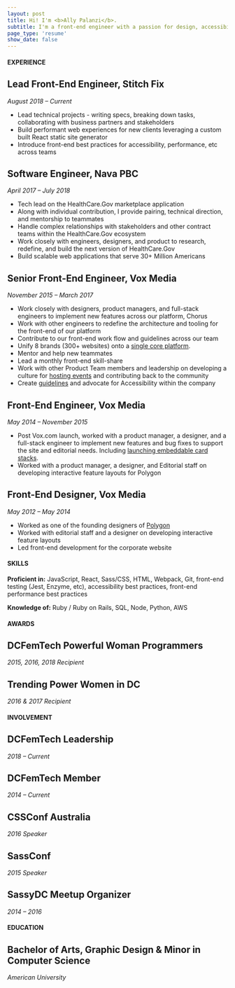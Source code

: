 ```yaml
---
layout: post
title: Hi! I'm <b>Ally Palanzi</b>.
subtitle: I'm a front-end engineer with a passion for design, accessibility, inclusion, and ice cream.
page_type: 'resume'
show_date: false
---
```


<div markdown="1">

#### EXPERIENCE

## Lead Front-End Engineer, Stitch Fix
*August 2018 – Current*

  - Lead technical projects - writing specs, breaking down tasks, collaborating with business partners and stakeholders
  - Build performant web experiences for new clients leveraging a custom built React static site generator
  - Introduce front-end best practices for accessibility, performance, etc across teams

## Software Engineer, Nava PBC
*April 2017 – July 2018*
  
  - Tech lead on the HealthCare.Gov marketplace application
  - Along with individual contribution, I provide pairing, technical direction, and mentorship to teammates
  - Handle complex relationships with stakeholders and other contract teams within the HealthCare.Gov ecosystem
  - Work closely with engineers, designers, and product to research, redefine, and build the next version of HealthCare.Gov
  - Build scalable web applications that serve 30+ Million Americans

## Senior Front-End Engineer, Vox Media
*November 2015 – March 2017*

  - Work closely with designers, product managers, and full-stack engineers to implement new features across our platform, Chorus
  - Work with other engineers to redefine the architecture and tooling for the front-end of our platform
  - Contribute to our front-end work flow and guidelines across our team
  - Unify 8 brands (300+ websites) onto a [single core platform](http://product.voxmedia.com/2016/2/23/11098476/curbed-on-chorus-the-start-of-a-new-era-at-vox-media).
  - Mentor and help new teammates
  - Lead a monthly front-end skill-share
  - Work with other Product Team members and leadership on developing a culture for [hosting events](http://product.voxmedia.com/events) and contributing back to the community
  - Create [guidelines](http://accessibility.voxmedia.com/) and advocate for Accessibility within the company

## Front-End Engineer, Vox Media
*May 2014 – November 2015*

  - Post Vox.com launch, worked with a product manager, a designer, and a full-stack engineer to implement new features and bug fixes to support the site and editorial needs. Including [launching embeddable card stacks](http://www.vox.com/2015/5/28/8677005/embeddable-card-stacks-launch).
  - Worked with a product manager, a designer, and Editorial staff on developing interactive feature layouts for Polygon

## Front-End Designer, Vox Media
*May 2012 – May 2014*

  - Worked as one of the founding designers of [Polygon](https://www.polygon.com/)
  - Worked with editorial staff and a designer on developing interactive feature layouts
  - Led front-end development for the corporate website

</div>
<div markdown="1">

#### SKILLS

**Proficient in:** JavaScript, React, Sass/CSS, HTML, Webpack, Git, front-end testing (Jest, Enzyme, etc), accessibility best practices, front-end performance best practices

**Knowledge of:** Ruby / Ruby on Rails, SQL, Node, Python, AWS
<p></p>

#### AWARDS

## DCFemTech Powerful Woman Programmers
*2015, 2016, 2018 Recipient*
<p></p>

## Trending Power Women in DC
*2016 & 2017 Recipient*
<p></p>

#### INVOLVEMENT

## DCFemTech Leadership
*2018 – Current*
<p></p>

## DCFemTech Member
*2014 – Current*
<p></p>

## CSSConf Australia
*2016 Speaker*
<p></p>

## SassConf
*2015 Speaker*
<p></p>

## SassyDC Meetup Organizer
*2014 – 2016*
<p></p>

#### EDUCATION

## Bachelor of Arts, Graphic Design & Minor in Computer Science
*American University*

</div>
